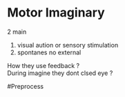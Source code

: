 # Motor Imaginary 

2 main

1) visual aution or sensory stimulation 
2) spontanes no external 



How they use feedback ?  
During imagine they dont clsed eye ?

#Preprocess 



